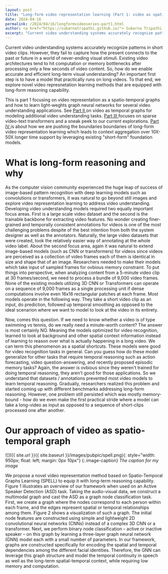```yaml
---
layout: post
title: "Long-form video representation learning (Part 1: video as spatio-temporal graphs)"
date: 2024-04-16
permalink: /2024/04/16/longformvideoseries-part1.html
author: <a href="https://subarnatripathi.github.io/"> Subarna Tripathi </a>
excerpt: "Current video understanding systems accurately recognize patterns in short video clips, but fails to process a video content over a few seconds due to computation and memory bottleneck. We propose a video representation method based on a spatio-temporal graph learning (SPELL) to equip it with long-term reasoning ability... "  
---
```




Current video understanding systems accurately recognize patterns in short video clips. 
However, they fail to capture how the present connects to the past or future in a world of never-ending visual stimuli. 
Existing video architectures tend to hit computation or memory bottlenecks after processing only a few seconds of video content. 
So, how do we enable accurate and efficient long-term visual understanding? An important first step is to have a model that practically 
runs on long videos. To that end, we explore novel video represnetation learning methods that are equipped with long-form reasoning capability. 


This is part 1 focusing on video representation as a spatio-temporal graphs and how to learn light-weghts graph neural networks for several video understanding applications. See <a href="https://intelailabpage.github.io/2024/04/16/longformvideoseries-part2.html"> Part II </a> on video as temporal graphs for modeling additional video understanding tasks. 
<a href="https://intelailabpage.github.io/2024/04/16/longformvideoseries-part3.html"> Part III </a> focuses on sparse video-text transformers and a sneak peek to our current explorations. <a href="https://intelailabpage.github.io/2024/04/16/longformvideoseries-part4.html"> Part IV </a> is about how 
we are pushing the boundaries boundaries of long-form video representation learning which leads to context aggregation 
over 10X-50X longer time support by leveraging existing "short-form" foundation models.  


# What is long-form reasoning and why #

As the computer vision community experienced the huge leap of success of image-based pattern recognition with deep learning models such as 
convolutions or transformers, it was natural to go beyond still images and explore video representation learning to address video understanding. Developing video understanding models required two equally important focus areas. First is a large scale video dataset and the second is the trainable backbone for extracting video features. No wonder creating finer-grained and temporally consistent annotations for videos is one of the most challenging problems despite of the best intention from both the system designer as well as the annotators. Naturally, the large video datasets that were created, took the relatively easier way of annotating at the whole video label. About the second focus area, again it was natural to extend image-based models (such as CNN or transformers) for videos since videos are perceived as a collection of video frames each of them is identical in size and shape that of an image. Researchers needed to make their models which take input of sampled frames for ovbious memory constraint. To put things into perspective, when analyzing content from a 5-minute video clip at 30 frames/second, we need to process a bundle of 9,000 video frames. None of the existing models utilizing 3D CNN or Transformers can operate on a sequence of 9,000 frames as a single processing unit if dense computations involve even 16x16 rectangular patches at each frame. 
Most models operate in the following way. They take a short video clip as an input, do prediction, followed up temporal smoothing as opposed to the ideal scenarion where we want to model to look at the video in its entirety. 

Now, comes this question. If we need to know whether a video is of type swimming vs tennis, do we really need a minute-worth content? The answer is most certainly NO. Meaning the models optimized for video recognition, learned to look at background and other spatial context information instead of learning to reason over what is actually happening in a long video. We can term this phenomenon as a spatial shortcuts. These models were good for video recognition tasks in general. Can you guess how do these model generalize for other tasks that require temporal reasoning such as action forecasting, video question-answering, and recently proposed episodic memory tasks? Again, the answer is ovbious since they weren't trained for doing temporal reasoning, they aren't good for those applications. So we understand that datasets / annotations prevented most video models to learn temporal reasoning. Gradually, researchers realized this problem and started coming up with different benchmarks addressing long-form reasoning. However, one problem still persisted which was mostly memory-bound - how do we even make the first practical stride where a model can take a long-video as input as opposed to a sequence of short-clips processed one after another.  


# Our approach of video as spatio-temporal graph #

![]({{ site.url }}{{ site.baseurl }}/images/pubpic/spell.png){: style="width: 950px; float: left; margin: 0px 10px"} 
{:.image-caption}
*The caption for my image*


We propose a novel video representation method based on Spatio-Temporal Graphs Learning (SPELL) to equip it with long-term reasoning capability. 
Figure 1 illustrates an overview of our framework when used on an Active Speaker Detection (ASD) task. Taking the audio-visual data, we construct a multimodal graph and cast the ASD as a graph node classification task. First, we create a graph where the nodes correspond to each person within each frame, and the edges represent spatial or temporal relationships among them. Figure 2 shows a visualization of such a graph. The initial node features are constructed using simple and lightweight 2D convolutional neural networks (CNNs) instead of a complex 3D CNN or a transformer. Next, we perform binary node classification – active or inactive speaker – on this graph by learning a three-layer graph neural network (GNN) model each with a small number of parameters. In our framework, graphs are constructed specifically for encoding the spatial and temporal dependencies among the different facial identities. Therefore, the GNN can leverage this graph structure and model the temporal continuity in speech as well as the long-term spatial-temporal context, while requiring low memory and computation.  

